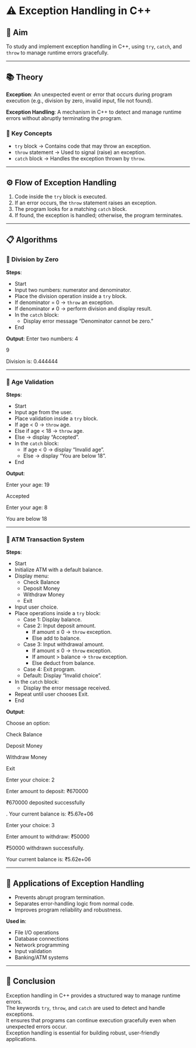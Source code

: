 # ⚠️ Exception Handling in C++

## 🎯 Aim
To study and implement exception handling in C++, using `try`, `catch`, and `throw` to manage runtime errors gracefully.

---

## 📚 Theory

**Exception**: An unexpected event or error that occurs during program execution (e.g., division by zero, invalid input, file not found).

**Exception Handling**: A mechanism in C++ to detect and manage runtime errors without abruptly terminating the program.

### 🔑 Key Concepts

- `try` block → Contains code that may throw an exception.
- `throw` statement → Used to signal (raise) an exception.
- `catch` block → Handles the exception thrown by `throw`.

---

## ⚙️ Flow of Exception Handling

1. Code inside the `try` block is executed.
2. If an error occurs, the `throw` statement raises an exception.
3. The program looks for a matching `catch` block.
4. If found, the exception is handled; otherwise, the program terminates.

---

## 📋 Algorithms

### 🧾 Division by Zero

**Steps**:
- Start
- Input two numbers: numerator and denominator.
- Place the division operation inside a `try` block.
- If denominator = 0 → `throw` an exception.
- If denominator ≠ 0 → perform division and display result.
- In the `catch` block:
  - Display error message “Denominator cannot be zero.”
- End

**Output**:
Enter two numbers:
4

9 

Division is: 0.444444


---

### 🧾 Age Validation

**Steps**:
- Start
- Input age from the user.
- Place validation inside a `try` block.
- If age < 0 → `throw` age.
- Else if age < 18 → `throw` age.
- Else → display “Accepted”.
- In the `catch` block:
  - If age < 0 → display “Invalid age”.
  - Else → display “You are below 18”.
- End

**Output**:

Enter your age: 19 

Accepted

Enter your age: 8

You are below 18


---

### 🧾 ATM Transaction System

**Steps**:
- Start
- Initialize ATM with a default balance.
- Display menu:
  - Check Balance
  - Deposit Money
  - Withdraw Money
  - Exit
- Input user choice.
- Place operations inside a `try` block:
  - Case 1: Display balance.
  - Case 2: Input deposit amount.
    - If amount ≤ 0 → `throw` exception.
    - Else add to balance.
  - Case 3: Input withdrawal amount.
    - If amount ≤ 0 → `throw` exception.
    - If amount > balance → `throw` exception.
    - Else deduct from balance.
  - Case 4: Exit program.
  - Default: Display “Invalid choice”.
- In the `catch` block:
  - Display the error message received.
- Repeat until user chooses Exit.
- End

**Output**:

Choose an option:

Check Balance

Deposit Money

Withdraw Money

Exit

Enter your choice: 2

Enter amount to deposit: ₹670000

₹670000 deposited successfully

. Your current balance is: ₹5.67e+06

Enter your choice: 3 

Enter amount to withdraw: ₹50000

₹50000 withdrawn successfully. 

Your current balance is: ₹5.62e+06


---

## 🚀 Applications of Exception Handling

- Prevents abrupt program termination.
- Separates error-handling logic from normal code.
- Improves program reliability and robustness.

**Used in**:
- File I/O operations  
- Database connections  
- Network programming  
- Input validation  
- Banking/ATM systems

---

## 🧠 Conclusion

Exception handling in C++ provides a structured way to manage runtime errors.  
The keywords `try`, `throw`, and `catch` are used to detect and handle exceptions.  
It ensures that programs can continue execution gracefully even when unexpected errors occur.  
Exception handling is essential for building robust, user-friendly applications.



